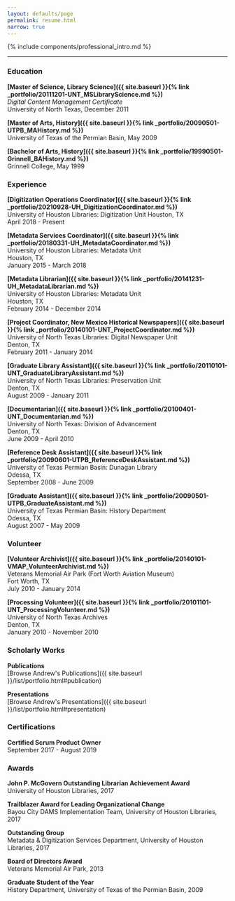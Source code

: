 ```yaml
---
layout: defaults/page
permalink: resume.html
narrow: true
---
```


{% include components/professional_intro.md %}

<hr />

### Education

**[Master of Science, Library Science]({{ site.baseurl }}{% link _portfolio/20111201-UNT_MSLibraryScience.md %})**   
_Digital Content Management Certificate_  
University of North Texas, December 2011

**[Master of Arts, History]({{ site.baseurl }}{% link _portfolio/20090501-UTPB_MAHistory.md %})**  
University of Texas of the Permian Basin, May 2009

**[Bachelor of Arts, History]({{ site.baseurl }}{% link _portfolio/19990501-Grinnell_BAHistory.md %})**  
Grinnell College, May 1999


### Experience

**[Digitization Operations Coordinator]({{ site.baseurl }}{% link _portfolio/20210928-UH_DigitizationCoordinator.md %})**  
University of Houston Libraries: Digitization Unit
Houston, TX  
April 2018 - Present

**[Metadata Services Coordinator]({{ site.baseurl }}{% link _portfolio/20180331-UH_MetadataCoordinator.md %})**  
University of Houston Libraries: Metadata Unit  
Houston, TX  
January 2015 - March 2018

<!-- **Metadata Consultant**  
Houston Public Library  
Houston, TX  
January 2017 - August 2017
 -->
**[Metadata Librarian]({{ site.baseurl }}{% link _portfolio/20141231-UH_MetadataLibrarian.md %})**  
University of Houston Libraries: Metadata Unit  
Houston, TX  
February 2014 - December 2014

**[Project Coordinator, New Mexico Historical Newspapers]({{ site.baseurl }}{% link _portfolio/20140101-UNT_ProjectCoordinator.md %})**  
University of North Texas Libraries: Digital Newspaper Unit  
Denton, TX  
February 2011 - January 2014

**[Graduate Library Assistant]({{ site.baseurl }}{% link _portfolio/20110101-UNT_GraduateLibraryAssistant.md %})**  
University of North Texas Libraries: Preservation Unit  
Denton, TX  
August 2009 - January 2011

**[Documentarian]({{ site.baseurl }}{% link _portfolio/20100401-UNT_Documentarian.md %})**  
University of North Texas: Division of Advancement  
Denton, TX  
June 2009 - April 2010

**[Reference Desk Assistant]({{ site.baseurl }}{% link _portfolio/20090601-UTPB_ReferenceDeskAssistant.md %})**  
University of Texas Permian Basin: Dunagan Library  
Odessa, TX  
September 2008 - June 2009

**[Graduate Assistant]({{ site.baseurl }}{% link _portfolio/20090501-UTPB_GraduateAssistant.md %})**  
University of Texas Permian Basin: History Department  
Odessa, TX  
August 2007 - May 2009


### Volunteer

**[Volunteer Archivist]({{ site.baseurl }}{% link _portfolio/20140101-VMAP_VolunteerArchivist.md %})**  
Veterans Memorial Air Park (Fort Worth Aviation Museum)    
Fort Worth, TX  
July 2010 - January 2014

**[Processing Volunteer]({{ site.baseurl }}{% link _portfolio/20101101-UNT_ProcessingVolunteer.md %})**  
University of North Texas Archives  
Denton, TX  
January 2010 - November 2010


### Scholarly Works

**Publications**  
[Browse Andrew's Publications]({{ site.baseurl }}/list/portfolio.html#publication)

**Presentations**  
[Browse Andrew's Presentations]({{ site.baseurl }}/list/portfolio.html#presentation)


### Certifications

**Certified Scrum Product Owner**  
September 2017 - August 2019


### Awards

**John P. McGovern Outstanding Librarian Achievement Award**  
University of Houston Libraries, 2017

**Trailblazer Award for Leading Organizational Change**  
Bayou City DAMS Implementation Team, University of Houston Libraries, 2017

**Outstanding Group**  
Metadata & Digitization Services Department, University of Houston Libraries, 2017

**Board of Directors Award**  
Veterans Memorial Air Park, 2013

**Graduate Student of the Year**  
History Department, University of Texas of the Permian Basin, 2009
